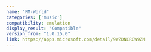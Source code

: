 ```yaml
---
name: "FM-World"
categories: ['music']
compatibility: emulation
display_result: "Compatible"
version_from: "1.0.15.0"
link: https://apps.microsoft.com/detail/9WZDNCRCW9ZM
---
```

